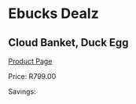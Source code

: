 
# Ebucks Dealz
## Cloud Banket, Duck Egg
[Product Page](https://www.ebucks.com/web/shop/productSelected.do?prodId=925098599&catId=704984344)

Price: R799.00

Savings: 


	